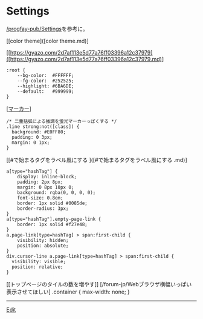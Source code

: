 # Settings



[](https://gyazo.com/641dfa2be02c3674241a26f4d64af4e8)

[/progfay-pub/Settings](/progfay-pub/Settings.md)を参考に。

[[color theme]([color theme.md)]

[[https://gyazo.com/2d7af113e5d77a76ff03396a12c37979]([https://gyazo.com/2d7af113e5d77a76ff03396a12c37979.md)]

    :root {
   		--bg-color:  #FFFFFF;
   		--fg-color:  #252525;
   		--highlight: #6BA6DE;
   		--default:   #999999;
    }

[[マーカー]([マーカー.md)]

    /* 二重括弧による強調を蛍光マーカーっぽくする */
    .line strong:not([class]) { 
      background: #E0FF80;
      padding: 0 3px;
      margin: 0 1px;
    }

[[#で始まるタグをラベル風にする ]([#で始まるタグをラベル風にする .md)]

    a[type="hashTag"] {
   		display: inline-block;
      	padding: 2px 8px;
        margin: 0 8px 10px 0;
        background: rgba(0, 0, 0, 0);
        font-size: 0.8em;
        border: 1px solid #0085de;
        border-radius: 3px;
    }
    a[type="hashTag"].empty-page-link {
    	border: 1px solid #f27e48;
    }
    a.page-link[type=hashTag] > span:first-child {
    	visibility: hidden;
      	position: absolute;
    }
    div.cursor-line a.page-link[type=hashTag] > span:first-child {
      visibility: visible;
      position: relative;
    }
   [[トップページのタイルの数を増やす]] [/forum-jp/Webブラウザ横幅いっぱい表示させてほしい]
    .container {
      max-width: none;
      }



----
[Edit](https://github.com/vitroid/vitroid.github.io/edit/master/MD/Settings.md)
